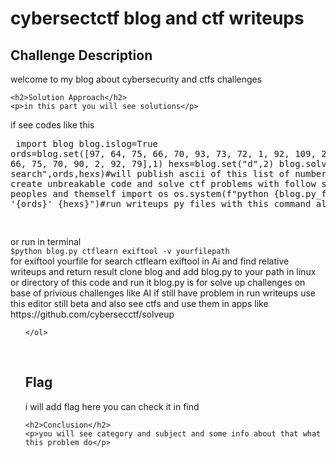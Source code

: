  
<!DOCTYPE html>
<html>

<body>
    <h1>cybersectctf  blog and ctf writeups  </h1>
<head>
    <meta charset="UTF-8">
    <meta name="viewport" content="width=device-width, initial-scale=1.0">
    <title>cybersectctf team writeups</title>
 
</head>
    <h2>Challenge Description</h2>
    <p> welcome to  my blog about cybersecurity and ctfs challenges
</p>

    <h2>Solution Approach</h2>
    <p>in this part you will see solutions</p>
if see codes like this <pre>
import blog
blog.islog=True
ords=blog.set([97, 64, 75, 66, 70, 93, 73, 72, 1, 92, 109, 2, 84, 109, 66, 75, 70, 90, 2, 92, 79],1)
hexs=blog.set("d",2)
blog.solveup("snakes search",ords,hexs)#will publish ascii of this list of numbers
#goal is create unbreakable code and solve ctf problems with follow solutions of peoples and themself
import os
os.system(f"python {blog.py_file_path} '{ords}' {hexs}")#run writeups py files with this command also

</pre>
or run in terminal
<code>
$python blog.py ctflearn exiftool -v yourfilepath
</code>
for exiftool yourfile for search ctflearn exiftool in Ai and find relative writeups
and return result
clone blog and add blog.py to your path in linux or directory of this  code  and run it
blog.py is for solve up challenges on base of privious challenges like AI
   if still have problem in run writeups use this editor still beta
and also see ctfs and use them in apps like 
https://github.com/cybersecctf/solveup

 <ol>
 
    </ol>
<br>
    <h2>Flag</h2>
    <p class="flag">i will add flag here you can check it in find
</p>

    <h2>Conclusion</h2>
    <p>you will see category and subject and some info about that what this problem do</p>
</body>
</html>